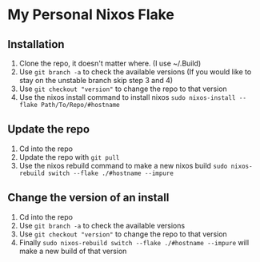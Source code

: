 # My Personal Nixos Flake

## Installation
1. Clone the repo, it doesn't matter where. (I use ~/.Build)
2. Use `git branch -a` to check the available versions (If you would like to stay on the unstable branch skip step 3 and 4)
3. Use `git checkout "version"` to change the repo to that version
4. Use the nixos install command to install nixos `sudo nixos-install --flake Path/To/Repo/#hostname`

## Update the repo
1. Cd into the repo
2. Update the repo with `git pull`
3. Use the nixos rebuild command to make a new nixos build `sudo nixos-rebuild switch --flake ./#hostname --impure`

## Change the version of an install
1. Cd into the repo
2. Use `git branch -a` to check the available versions
3. Use `git checkout "version"` to change the repo to that version
4. Finally `sudo nixos-rebuild switch --flake ./#hostname --impure` will make a new build of that version

